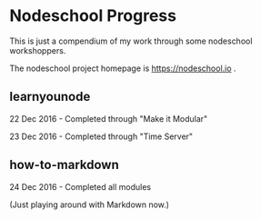# Nodeschool Progress

This is just a compendium of my work through some nodeschool workshoppers.

The nodeschool project homepage is https://nodeschool.io .

## learnyounode

22 Dec 2016 - Completed through "Make it Modular"

23 Dec 2016 - Completed through "Time Server"

## how-to-markdown

24 Dec 2016 - Completed all modules

(Just playing around with Markdown now.)
